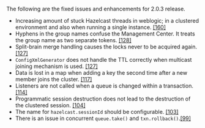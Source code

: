 
The following are the fixed issues and enhancements for 2.0.3 release.

- Increasing amount of stuck Hazelcast threads in weblogic; in a clustered environment and also when running a single instance. <a href="https://github.com/hazelcast/hazelcast/issues/160" target="_blank">[160]</a>
- Hyphens in the group names confuse the Management Center. It treats the group name as two separate tokens. <a href="https://github.com/hazelcast/hazelcast/issues/128" target="_blank">[128]</a>
- Split-brain merge handling causes the locks never to be acquired again. <a href="https://github.com/hazelcast/hazelcast/issues/127" target="_blank">[127]</a>
- `ConfigXmlGenerator` does not handle the TTL correctly when multicast joining mechanism is used. <a href="https://github.com/hazelcast/hazelcast/issues/127" target="_blank">[127]</a>
- Data is lost in a map when adding a key the second time after a new member joins the cluster. <a href="https://github.com/hazelcast/hazelcast/issues/117" target="_blank">[117]</a>
- Listeners are not called when a queue is changed within a transaction. <a href="https://github.com/hazelcast/hazelcast/issues/114" target="_blank">[114]</a>
- Programmatic session destruction does not lead to the destruction of the clustered session. <a href="https://github.com/hazelcast/hazelcast/issues/104" target="_blank">[104]</a>
- The name for `hazelcast.sessionId` should be configurable. <a href="https://github.com/hazelcast/hazelcast/issues/103" target="_blank">[103]</a>
- There is an issue in concurrent `queue.take()` and `txn.rollback()`.<a href="https://github.com/hazelcast/hazelcast/issues/99" target="_blank">[99]</a>
